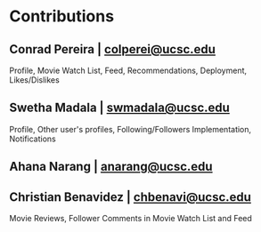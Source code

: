 # Contributions

## Conrad Pereira | colperei@ucsc.edu
Profile, Movie Watch List, Feed, Recommendations, Deployment, Likes/Dislikes

## Swetha Madala | swmadala@ucsc.edu
Profile, Other user's profiles, Following/Followers Implementation, Notifications

## Ahana Narang | anarang@ucsc.edu


## Christian Benavidez | chbenavi@ucsc.edu
Movie Reviews, Follower Comments in Movie Watch List and Feed
